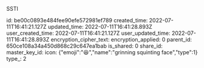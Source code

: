 SSTI

id: be00c0893e484fee90efe572981ef789
created_time: 2022-07-11T16:41:21.127Z
updated_time: 2022-07-11T16:41:28.893Z
user_created_time: 2022-07-11T16:41:21.127Z
user_updated_time: 2022-07-11T16:41:28.893Z
encryption_cipher_text: 
encryption_applied: 0
parent_id: 650ce108a34a450d868c29c647ea1bab
is_shared: 0
share_id: 
master_key_id: 
icon: {"emoji":"😆","name":"grinning squinting face","type":1}
type_: 2
